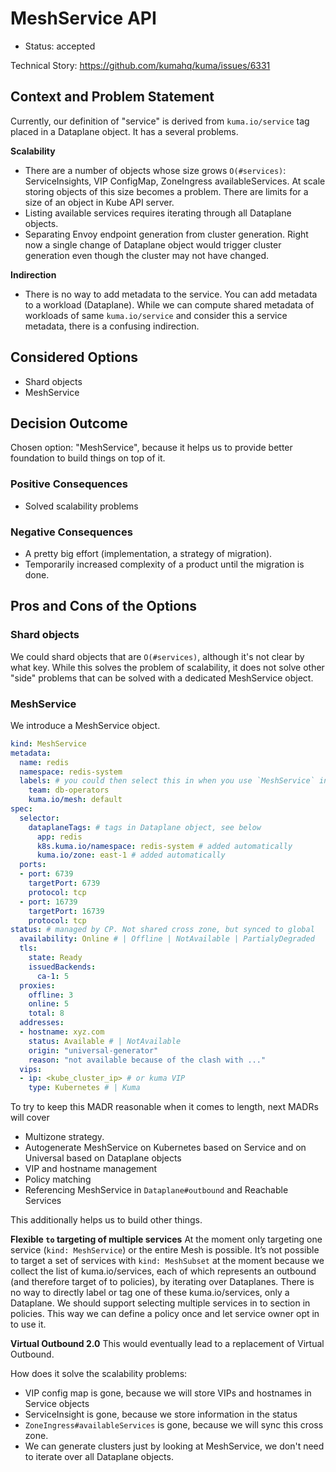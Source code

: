 # MeshService API

* Status: accepted

Technical Story: https://github.com/kumahq/kuma/issues/6331

## Context and Problem Statement

Currently, our definition of "service" is derived from `kuma.io/service` tag placed in a Dataplane object. It has a several problems.

**Scalability**
* There are a number of objects whose size grows `O(#services)`: ServiceInsights, VIP ConfigMap, ZoneIngress availableServices. At scale storing objects of this size becomes a problem. There are limits for a size of an object in Kube API server.
* Listing available services requires iterating through all Dataplane objects.
* Separating Envoy endpoint generation from cluster generation. Right now a single change of Dataplane object would trigger cluster generation even though the cluster may not have changed.

**Indirection**
* There is no way to add metadata to the service. You can add metadata to a workload (Dataplane).
  While we can compute shared metadata of workloads of same `kuma.io/service` and consider this a service metadata, there is a confusing indirection.

## Considered Options

* Shard objects
* MeshService

## Decision Outcome

Chosen option: "MeshService", because it helps us to provide better foundation to build things on top of it. 

### Positive Consequences

* Solved scalability problems

### Negative Consequences

* A pretty big effort (implementation, a strategy of migration).
* Temporarily increased complexity of a product until the migration is done.

## Pros and Cons of the Options

### Shard objects

We could shard objects that are `O(#services)`, although it's not clear by what key.
While this solves the problem of scalability, it does not solve other "side" problems that can be solved with a dedicated MeshService object.

### MeshService

We introduce a MeshService object.

```yaml
kind: MeshService
metadata:
  name: redis
  namespace: redis-system
  labels: # you could then select this in when you use `MeshService` in `to` section
    team: db-operators
    kuma.io/mesh: default
spec:
  selector:
    dataplaneTags: # tags in Dataplane object, see below
      app: redis
      k8s.kuma.io/namespace: redis-system # added automatically
      kuma.io/zone: east-1 # added automatically
  ports:
  - port: 6739
    targetPort: 6739
    protocol: tcp
  - port: 16739
    targetPort: 16739
    protocol: tcp
status: # managed by CP. Not shared cross zone, but synced to global
  availability: Online # | Offline | NotAvailable | PartialyDegraded
  tls:
    state: Ready
    issuedBackends:
      ca-1: 5
  proxies:
    offline: 3
    online: 5
    total: 8
  addresses:
  - hostname: xyz.com
    status: Available # | NotAvailable
    origin: "universal-generator"
    reason: "not available because of the clash with ..."
  vips:
  - ip: <kube_cluster_ip> # or kuma VIP
    type: Kubernetes # | Kuma
```

To try to keep this MADR reasonable when it comes to length, next MADRs will cover
* Multizone strategy.
* Autogenerate MeshService on Kubernetes based on Service and on Universal based on Dataplane objects
* VIP and hostname management
* Policy matching
* Referencing MeshService in `Dataplane#outbound` and Reachable Services

This additionally helps us to build other things.

**Flexible `to` targeting of multiple services**
At the moment only targeting one service (`kind: MeshService`) or the entire Mesh is possible.
It’s not possible to target a set of services with `kind: MeshSubset` at the moment because we collect the list of kuma.io/services, each of which represents an outbound (and therefore target of to policies), by iterating over Dataplanes.
There is no way to directly label or tag one of these kuma.io/services, only a Dataplane.
We should support selecting multiple services in to section in policies. This way we can define a policy once and let service owner opt in to use it.

**Virtual Outbound 2.0**
This would eventually lead to a replacement of Virtual Outbound.

How does it solve the scalability problems:
* VIP config map is gone, because we will store VIPs and hostnames in Service objects
* ServiceInsight is gone, because we store information in the status
* `ZoneIngress#availableServices` is gone, because we will sync this cross zone.
* We can generate clusters just by looking at MeshService, we don't need to iterate over all Dataplane objects.
